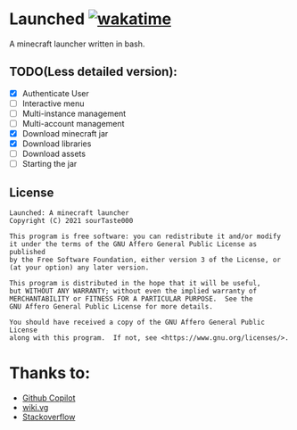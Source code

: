 # Launched [![wakatime](https://wakatime.com/badge/user/32a4f5e7-c047-422a-9e96-26bc31c49a33/project/a4f036d2-e869-431f-aded-9bb3b29b2b6f.svg)](https://wakatime.com/badge/user/32a4f5e7-c047-422a-9e96-26bc31c49a33/project/a4f036d2-e869-431f-aded-9bb3b29b2b6f)

A minecraft launcher written in bash.

## TODO(Less detailed version):

- [x] Authenticate User
- [ ] Interactive menu
- [ ] Multi-instance management
- [ ] Multi-account management
- [x] Download minecraft jar
- [x] Download libraries
- [ ] Download assets
- [ ] Starting the jar

## License

```
Launched: A minecraft launcher
Copyright (C) 2021 sourTaste000

This program is free software: you can redistribute it and/or modify
it under the terms of the GNU Affero General Public License as published
by the Free Software Foundation, either version 3 of the License, or
(at your option) any later version.

This program is distributed in the hope that it will be useful,
but WITHOUT ANY WARRANTY; without even the implied warranty of
MERCHANTABILITY or FITNESS FOR A PARTICULAR PURPOSE.  See the
GNU Affero General Public License for more details.

You should have received a copy of the GNU Affero General Public License
along with this program.  If not, see <https://www.gnu.org/licenses/>.
```

# Thanks to:
- [Github Copilot](https://copilot.github.com/)
- [wiki.vg](https://wiki.vg/)
- [Stackoverflow](https://stackoverflow.com/)
